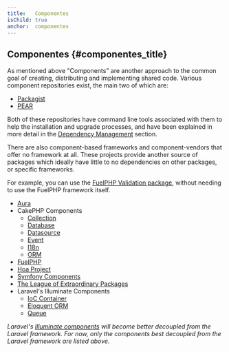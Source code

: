 ```yaml
---
title:   Componentes
isChild: true
anchor:  componentes
---
```


## Componentes {#componentes_title}

As mentioned above "Components" are another approach to the common goal of creating, distributing and implementing
shared code. Various component repositories exist, the main two of which are:

* [Packagist]
* [PEAR]

Both of these repositories have command line tools associated with them to help the installation and upgrade processes,
and have been explained in more detail in the [Dependency Management] section.

There are also component-based frameworks and component-vendors that offer no framework at all. These projects provide
another source of packages which ideally have little to no dependencies on other packages, or specific frameworks.

For example, you can use the [FuelPHP Validation package], without needing to use the FuelPHP framework itself.

* [Aura]
* CakePHP Components
    * [Collection]
    * [Database]
    * [Datasource]
    * [Event]
    * [I18n]
    * [ORM]
* [FuelPHP]
* [Hoa Project]
* [Symfony Components]
* [The League of Extraordinary Packages]
* Laravel's Illuminate Components
    * [IoC Container]
    * [Eloquent ORM]
    * [Queue]

_Laravel's [Illuminate components] will become better decoupled from the Laravel framework. For now, only the
components best decoupled from the Laravel framework are listed above._


[Packagist]: /#composer_and_packagist
[PEAR]: /#pear
[Dependency Management]: /#dependency_management
[FuelPHP Validation package]: https://github.com/fuelphp/validation
[Aura]: https://auraphp.com/framework/
[FuelPHP]: https://github.com/fuelphp
[Hoa Project]: https://github.com/hoaproject
[Symfony Components]: https://symfony.com/components
[The League of Extraordinary Packages]: https://thephpleague.com/
[IoC Container]: https://github.com/illuminate/container
[Eloquent ORM]: https://github.com/illuminate/database
[Queue]: https://github.com/illuminate/queue
[Illuminate components]: https://github.com/illuminate
[Collection]: https://github.com/cakephp/collection
[Database]: https://github.com/cakephp/database
[Datasource]: https://github.com/cakephp/datasource
[Event]: https://github.com/cakephp/event
[I18n]: https://github.com/cakephp/i18n
[ORM]: https://github.com/cakephp/orm
